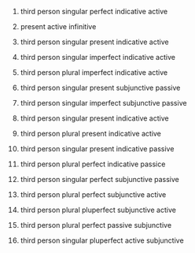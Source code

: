 1. third person singular perfect indicative active

2. present active infinitive

3. third person singular present indicative active

4. third person singular imperfect indicative active

5. third person plural imperfect indicative active

6. third person singular present subjunctive passive

7. third person singular imperfect subjunctive passive

8. third person singular present indicative active

9. third person plural present indicative active

10. third person singular present indicative passive

11. third person plural perfect indicative passice

12. third person singular perfect subjunctive passive

13. third person plural perfect subjunctive active

14. third person plural pluperfect subjunctive active

15. third person plural perfect passive subjunctive

16. third person singular pluperfect active subjunctive
